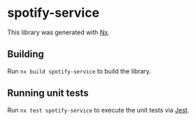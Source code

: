 # spotify-service

This library was generated with [Nx](https://nx.dev).

## Building

Run `nx build spotify-service` to build the library.

## Running unit tests

Run `nx test spotify-service` to execute the unit tests via [Jest](https://jestjs.io).
